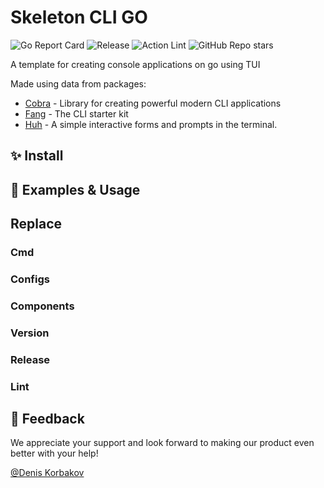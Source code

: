 # Skeleton CLI GO

![Go Report Card](https://goreportcard.com/badge/github.com/deniskorbakov/skeleton-cli-go)
![Release](https://img.shields.io/github/release/deniskorbakov/skeleton-cli-go?status.svg)
![Action Lint](https://github.com/deniskorbakov/skeleton-cli-go/actions/workflows/lint.yml/badge.svg)
![GitHub Repo stars](https://img.shields.io/github/stars/deniskorbakov/skeleton-cli-go)

A template for creating console applications on go using TUI

Made using data from packages:

* [Cobra](https://github.com/spf13/cobra) - Library for creating powerful modern CLI applications
* [Fang](http://github.com/charmbracelet/fang) - The CLI starter kit
* [Huh](https://github.com/charmbracelet/huh) - A simple interactive forms and prompts in the terminal.

## ✨ Install

## 📖 Examples & Usage

## Replace

### Cmd

### Configs

### Components

### Version

### Release

### Lint

## 🤝 Feedback

We appreciate your support and look forward to making our product even better with your help!

[@Denis Korbakov](https://github.com/deniskorbakov)
